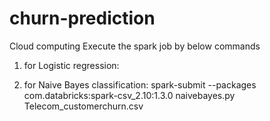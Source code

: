 # churn-prediction
Cloud computing
Execute  the spark job by below commands
1. for Logistic regression:

2. for Naive Bayes classification:
 spark-submit --packages com.databricks:spark-csv_2.10:1.3.0 naivebayes.py Telecom_customerchurn.csv
